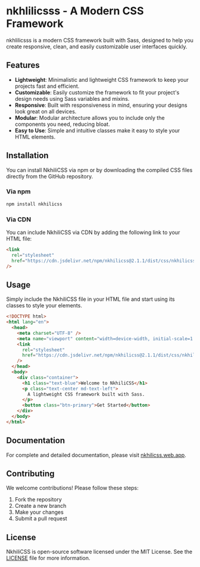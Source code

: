 # nkhlilicsss - A Modern CSS Framework

nkhlilicsss is a modern CSS framework built with Sass, designed to help you create responsive, clean, and easily customizable user interfaces quickly.

## Features

- **Lightweight**: Minimalistic and lightweight CSS framework to keep your projects fast and efficient.
- **Customizable**: Easily customize the framework to fit your project's design needs using Sass variables and mixins.
- **Responsive**: Built with responsiveness in mind, ensuring your designs look great on all devices.
- **Modular**: Modular architecture allows you to include only the components you need, reducing bloat.
- **Easy to Use**: Simple and intuitive classes make it easy to style your HTML elements.

## Installation

You can install NkhiliCSS via npm or by downloading the compiled CSS files directly from the GitHub repository.

### Via npm

```bash
npm install nkhilicss
```

### Via CDN

You can include NkhiliCSS via CDN by adding the following link to your HTML file:

```html
<link
  rel="stylesheet"
  href="https://cdn.jsdelivr.net/npm/nkhilicss@2.1.1/dist/css/nkhilicss.min.css"
/>
```

## Usage

Simply include the NkhiliCSS file in your HTML file and start using its classes to style your elements.

```html
<!DOCTYPE html>
<html lang="en">
  <head>
    <meta charset="UTF-8" />
    <meta name="viewport" content="width=device-width, initial-scale=1.0" />
    <link
      rel="stylesheet"
      href="https://cdn.jsdelivr.net/npm/nkhilicss@2.1.1/dist/css/nkhilicss.min.css"
    />
  </head>
  <body>
    <div class="container">
      <h1 class="text-blue">Welcome to NkhiliCSS</h1>
      <p class="text-center md-text-left">
        A lightweight CSS framework built with Sass.
      </p>
      <button class="btn-primary">Get Started</button>
    </div>
  </body>
</html>
```

## Documentation

For complete and detailed documentation, please visit [nkhilicss.web.app](https://nkhilicss.web.app/).

## Contributing

We welcome contributions! Please follow these steps:

1. Fork the repository
2. Create a new branch
3. Make your changes
4. Submit a pull request

## License

NkhiliCSS is open-source software licensed under the MIT License. See the [LICENSE](https://github.com/Mustapha-Nkhili/nkhilicss/blob/main/LICENSE) file for more information.
